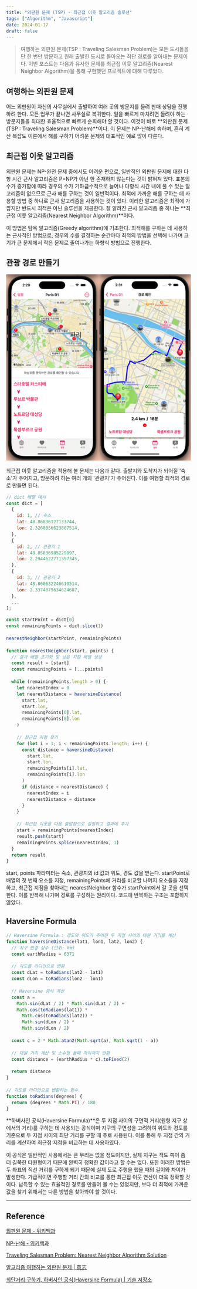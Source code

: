 ```yaml
---
title: "외판원 문제 (TSP) - 최근접 이웃 알고리즘 솔루션"
tags: ["Algorithm", "Javascript"]
date: 2024-01-17
draft: false
---
```


> 여행하는 외판원 문제(TSP : Traveling Salesman Problem)는 모든 도시들을 단 한 번만 방문하고 원래 출발한 도시로 돌아오는 최단 경로를 알아내는 문제이다. 이번 포스트는 다음과 유사한 문제를 최근접 이웃 알고리즘(Nearest Neighbor Algorithm)을 통해 구현했던 프로젝트에 대해 다루었다.

## 여행하는 외판원 문제

어느 외판원이 자신의 사무실에서 출발하여 여러 곳의 방문지를 들려 판매 상담을 진행하려 한다. 모든 업무가 끝나면 사무실로 복귀한다. 일을 빠르게 마치려면 들려야 하는 방문지들을 최대한 효율적으로 빠르게 순회해야 할 것이다. 이것이 바로 **외판원 문제(TSP : Traveling Salesman Problem)**이다. 이 문제는 NP-난해에 속하며, 흔히 계산 복잡도 이론에서 해를 구하기 어려운 문제의 대표적인 예로 많이 다룬다.

## 최근접 이웃 알고리즘

외판원 문제는 NP-완전 문제 중에서도 어려운 편으로, 일반적인 외판원 문제에 대한 다항 시간 근사 알고리즘은 P=NP가 아닌 한 존재하지 않는다는 것이 밝혀져 있다. 표본의 수가 증가함에 따라 경우의 수가 기하급수적으로 늘어나 다항식 시간 내에 풀 수 있는 알고리즘이 없으므로 근사 해를 구하는 것이 일반적이다. 최적에 가까운 해를 구하는 데 사용할 방법 중 하나로 근사 알고리즘을 사용하는 것이 있다. 이러한 알고리즘은 최적에 가깝지만 반드시 최적은 아닌 솔루션을 제공한다. 잘 알려진 근사 알고리즘 중 하나는 **최근접 이웃 알고리즘(Nearest Neighbor Algorithm)**이다.

이 방법은 탐욕 알고리즘(Greedy algorithm)에 기초한다. 최적해를 구하는 데 사용하는 근사적인 방법으로, 경우의 수를 결정하는 순간마다 최적의 방법을 선택해 나가며 크기가 큰 문제에서 작은 문제로 줄여나가는 하향식 방법으로 진행한다.

## 관광 경로 만들기

<img alt='ui01' src='https://raw.githubusercontent.com/yhuj79/blog-assets/main/240117/ui01.png'>

최근접 이웃 알고리즘을 적용해 볼 문제는 다음과 같다. 출발지와 도착지가 되어질 '숙소'가 주어지고, 방문하려 하는 여러 개의 '관광지'가 주어진다. 이를 여행할 최적의 경로로 만들면 된다.

```javascript
// dict 배열 예시
const dict = [
  {
    id: 1, // 숙소
    lat: 48.86836127133744,
    lon: 2.3268056623807514,
  },
  {
    id: 2, // 관광지 1
    lat: 48.85836985229897,
    lon: 2.2944622771397345,
  },
  {
    id: 3, // 관광지 2
    lat: 48.860632246610514,
    lon: 2.3374079634624687,
  },
  ...
];
```

```javascript
const startPoint = dict[0]
const remainingPoints = dict.slice(1)

nearestNeighbor(startPoint, remainingPoints)

function nearestNeighbor(start, points) {
  // 결과 배열 초기화 및 남은 지점 배열 생성
  const result = [start]
  const remainingPoints = [...points]

  while (remainingPoints.length > 0) {
    let nearestIndex = 0
    let nearestDistance = haversineDistance(
      start.lat,
      start.lon,
      remainingPoints[0].lat,
      remainingPoints[0].lon
    )

    // 최근접 지점 찾기
    for (let i = 1; i < remainingPoints.length; i++) {
      const distance = haversineDistance(
        start.lat,
        start.lon,
        remainingPoints[i].lat,
        remainingPoints[i].lon
      )
      if (distance < nearestDistance) {
        nearestIndex = i
        nearestDistance = distance
      }
    }

    // 최근접 이웃을 다음 출발점으로 설정하고 결과에 추가
    start = remainingPoints[nearestIndex]
    result.push(start)
    remainingPoints.splice(nearestIndex, 1)
  }
  return result
}
```

start, points 파라미터는 숙소, 관광지의 id 값과 위도, 경도 값을 받는다. startPoint로 배열의 첫 번째 요소를 지정, remainingPoints에 거리를 비교할 나머지 요소들을 지정하고, 최근접 지점을 찾아내는 nearestNeighbor 함수가 startPoint에서 갈 곳을 선택한다. 이를 반복해 나가며 경로를 구성하는 원리이다. 코드에 반복하는 구조는 포함하지 않았다.

## Haversine Formula

```javascript
// Haversine Formula : 경도와 위도가 주어진 두 지점 사이의 대원 거리를 계산
function haversineDistance(lat1, lon1, lat2, lon2) {
  // 지구 반경 상수 (단위: km)
  const earthRadius = 6371

  // 각도를 라디안으로 변환
  const dLat = toRadians(lat2 - lat1)
  const dLon = toRadians(lon2 - lon1)

  // Haversine 공식 계산
  const a =
    Math.sin(dLat / 2) * Math.sin(dLat / 2) +
    Math.cos(toRadians(lat1)) *
      Math.cos(toRadians(lat2)) *
      Math.sin(dLon / 2) *
      Math.sin(dLon / 2)

  const c = 2 * Math.atan2(Math.sqrt(a), Math.sqrt(1 - a))

  // 대원 거리 계산 및 소수점 둘째 자리까지 반환
  const distance = (earthRadius * c).toFixed(2)

  return distance
}

// 각도를 라디안으로 변환하는 함수
function toRadians(degrees) {
  return (degrees * Math.PI) / 180
}
```

**하버사인 공식(Haversine Formula)**은 두 지점 사이의 구면적 거리(원형 지구 상에서의 거리)를 구하는 데 사용되는 공식이며 지구의 구면성을 고려하여 위도와 경도를 기준으로 두 지점 사이의 최단 거리를 구할 때 주로 사용된다. 이를 통해 두 지점 간의 거리를 계산하여 최근접 지점을 비교하는 데 사용하였다.

이 공식은 일반적인 사용에서는 큰 무리는 없을 정도이지만, 실제 지구는 적도 쪽이 좀 더 길쭉한 타원형이기 때문에 완벽히 정확한 값이라고 할 수는 없다. 또한 이러한 방법은 두 좌표의 직선 거리를 구하게 되기 때문에 실제 도로 주행을 했을 때의 길이와 차이가 발생한다. 가급적이면 주행할 거리 간의 비교를 통한 최근접 이웃 연산이 더욱 정확할 것이다. 납득할 수 있는 효율적인 경로를 만들어 볼 수는 있었지만, 보다 더 최적에 가까운 값을 찾기 위해서는 다른 방법을 찾아봐야 할 것이다.

---

## Reference

[외판원 문제 - 위키백과](https://ko.wikipedia.org/wiki/%EC%99%B8%ED%8C%90%EC%9B%90_%EB%AC%B8%EC%A0%9C)

[NP-난해 - 위키백과](https://ko.wikipedia.org/wiki/NP-%EB%82%9C%ED%95%B4)

[Traveling Salesman Problem: Nearest Neighbor Algorithm Solution](https://blog.devgenius.io/traveling-salesman-problem-nearest-neighbor-algorithm-solution-e78399d0ab0c)

[알고리즘 여행하는 외판원 문제 | 意志](https://gwnuysw.github.io/jekyll/update/2018/04/06/algorithm.html)

[최단거리 구하기, 하버사인 공식(Haversine Formula) | 기술 저장소](https://kayuse88.github.io/haversine/)
